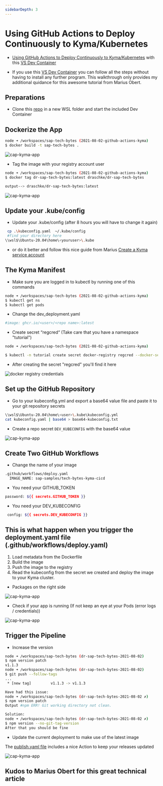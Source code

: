 ```yaml
---
sidebarDepth: 3
---
```


# Using GitHub Actions to Deploy Continuously to Kyma/Kubernetes

- [Using GitHub Actions to Deploy Continuously to Kyma/Kubernetes](https://blogs.sap.com/2021/08/02/sap-tech-bytes-using-github-actions-to-deploy-continuously-to-kyma-kubernetes/?source=social-Global-sap-developers-LINKEDIN_COMPANY-MarketingCampaign-Developers-Business+Technology+Platform+Umbrella-spr-5262938156&campaigncode=CRM-XB21-MKT-DGEALL) with this [VS Dev Container](https://github.com/draschke/dr-sap-tech-bytes-2021-08-02/blob/b108204e237e3c48998ab65a20cc5026afe36b9c/.devcontainer)

- If you use this [VS Dev Container](https://github.com/draschke/dr-sap-tech-bytes-2021-08-02/blob/b108204e237e3c48998ab65a20cc5026afe36b9c/.devcontainer) you can follow all the steps without having to install any further program. This walkthrough only provides my additional quidance for this awesome tutorial from Marius Obert.

## Preparations

- Clone this [repo](https://github.com/draschke/dr-sap-tech-bytes-2021-08-02.git) in a new WSL folder and start the included Dev Container

## Dockerize the App

```bash
node ➜ /workspaces/sap-tech-bytes (2021-08-02-github-actions-kyma)
$ docker build -t sap-tech-bytes .
```

![cap-kyma-app](../images/sap-tech-byte/4-build-the-image.png)

- Tag the image with your registry account user

```bash
node ➜ /workspaces/sap-tech-bytes (2021-08-02-github-actions-kyma) 
$ docker tag dr-sap-tech-bytes:latest draschke/dr-sap-tech-bytes

output--> draschke/dr-sap-tech-bytes:latest
```

![cap-kyma-app](../images/sap-tech-byte/5-tag-image.png)

## Update your .kube/config

- Update your .kube/config (after 8 hours you will have to change it again)

```bash
 cp .\kubeconfig.yaml  ~/.kube/config
 #find your directory here
\\wsl$\Ubuntu-20.04\home\<youruser>\.kube
```

- or do it better and follow this nice guide from Marius [Create a Kyma service account](https://developers.sap.com/tutorials/kyma-create-service-account.html)

## The Kyma Manifest

- Make sure you are logged in to kubectl by running one of this commands

```bash
node ➜ /workspaces/sap-tech-bytes (2021-08-02-github-actions-kyma)
$ kubectl get ns
$ kubectl get pods
```

- Change the dev_deployment.yaml
  
```bash
#image: ghcr.io/<user>/<repo name>:latest
```

- Create secret “regcred“ (Take care that you have a namespace "tutorial")
  
```bash
node ➜ /workspaces/sap-tech-bytes (2021-08-02-github-actions-kyma)

$ kubectl -n tutorial create secret docker-registry regcred --docker-server=https://ghcr.io  --docker-username=<github user>  --docker-password=<github personal access token>
```

- After creating the secret "regcred" you'll find it here

![docker registry credentials](../images/sap-tech-byte/5-regcred.png)

## Set up the GitHub Repository

- Go to your kubeconfig.yml and export a base64 value file and paste it to your git repository secrets

```bash
\\wsl$\Ubuntu-20.04\home\<user>\.kube\kubeconfig.yml
cat kubeconfig.yaml | base64 > base64-kubeconfig.txt
```

- Create a repo secret ``DEV_KUBECONFIG``  with the base64 value

![cap-kyma-app](../images/sap-tech-byte/7-secrets.png)

## Create Two GitHub Workflows

- Change the name of your image

```bash
.github/workflows/deploy.yaml
  IMAGE_NAME: sap-samples/tech-bytes-kyma-cicd
```

- You need your GITHUB_TOKEN

```bash
password: ${{ secrets.GITHUB_TOKEN }}
```

- You need your DEV_KUBECONFIG

```bash
 config: ${{ secrets.DEV_KUBECONFIG }}
```

## This is what happen when you trigger the deployment.yaml file (.github/workflows/deploy.yaml)

  1. Load metadata from the Dockerfile
  2. Build the image
  3. Push the image to the registry
  4. Read the kubeconfig from the secret we created and deploy the image to your Kyma cluster.

- Packages on the right side

![cap-kyma-app](../images/sap-tech-byte/8-package-created.png)

- Check if your app is running (If not keep an eye at your Pods (error logs / credentials))

![cap-kyma-app](../images/sap-tech-byte/11-Hello-SAP-Tech-Bytes.png)

## Trigger the Pipeline

- Increase the version

```bash
node ➜ /workspaces/sap-tech-bytes (dr-sap-tech-bytes-2021-08-02) 
$ npm version patch
v1.1.3 
node ➜ /workspaces/sap-tech-bytes (dr-sap-tech-bytes-2021-08-02) 
$ git push --follow-tags
...
 * [new tag]         v1.1.3 -> v1.1.3
```

```bash
Have had this issue: 
node ➜ /workspaces/sap-tech-bytes (dr-sap-tech-bytes-2021-08-02 ✗) 
$ npm version patch 
Output #npm ERR! Git working directory not clean.
```

```bash
Solution:
node ➜ /workspaces/sap-tech-bytes (dr-sap-tech-bytes-2021-08-02 ✗) 
$ npm version --no-git-tag-version
After that you should be fine
```

- Update the current deployment to make use of the latest image

The [publish.yaml file](https://github.com/draschke/dr-sap-tech-bytes-2021-08-02/blob/85a1177577c438b1e23d7a7b96ab5e34eb3638b7/.github/workflows/publish.yaml) includes a nice Action to keep your releases updated

![cap-kyma-app](../images/sap-tech-byte/12-release.png)

## Kudos to Marius Obert for this great technical article
